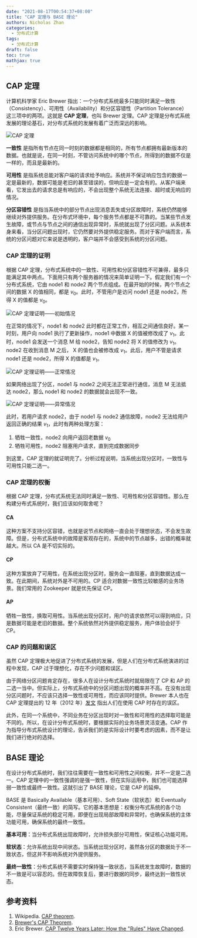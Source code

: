 ```yaml
---
date: "2021-08-17T00:54:37+08:00"
title: "CAP 定理与 BASE 理论"
authors: Nicholas Zhan
categories:
  - 分布式计算
tags:
  - 分布式计算
draft: false
toc: true
mathjax: true
---
```


## CAP 定理

计算机科学家 Eric Brewer 指出：一个分布式系统最多只能同时满足一致性（Consistency）、可用性（Availability）和分区容错性（Partition Tolerance）这三项中的两项。这就是 **CAP 定理**，也叫 Brewer 定理。CAP 定理是分布式系统发展的理论基石，对分布式系统的发展有着广泛而深远的影响。

![CAP 定理](/images/distributed_computing/cap-theorem.png)

**一致性** 是指所有节点在同一时刻的数据都是相同的，所有节点都拥有最新版本的数据。也就是说，在同一时刻，不管访问系统中的哪个节点，所得到的数据不仅是一样的，而且是最新的。

**可用性** 是指系统总能对客户端的请求给予响应。系统并不保证响应包含的数据一定是最新的，数据可能是老旧的甚至错误的，但响应是一定会有的。从客户端来看，它发出去的请求总是有响应的，不会出现整个系统无法连接、超时或无响应的情况。

**分区容错性** 是指当系统中的部分节点出现消息丢失或分区故障时，系统仍然能够继续对外提供服务。在分布式环境中，每个服务节点都是不可靠的。当某些节点发生故障，或节点与节点之间的通信出现异常时，系统就出现了分区问题。从系统本身来看，当分区问题出现时，它仍然要对外提供稳定服务。而对于客户端而言，系统的分区问题对它来说是透明的，客户端并不会感受到系统的分区问题。

### CAP 定理的证明

根据 CAP 定理，分布式系统中的一致性、可用性和分区容错性不可兼得，最多只能满足其中两点。下面用只有两个服务器的情况来简单证明一下。假定我们有一个分布式系统，它由 node1 和 node2 两个节点组成。在最开始的时候，两个节点之间的数据 X 的值相同，都是 $v_0$。此时，不管用户是访问 node1 还是 node2，所得 X 的值都是 $v_0$。

![CAP 定理证明——初始情况](/images/distributed_computing/cap-proof-at-the-begining.png)

在正常的情况下，node1 和 node2 此时都在正常工作，相互之间通信良好。某一时刻，用户向 node1 执行了更新操作，node1 中数据 X 的值被修改成了 $v_1$。此时，node1 会发送一个消息 M 给 node2，告知 node2 将 X 的值修改为 $v_1$。node2 在收到消息 M 之后， X 的值也会被修改成 $v_1$。此后，用户不管是请求 node1 还是 node2，所得 X 的值都是 $v_1$。

![CAP 定理证明——正常情况](/images/distributed_computing/cap-proof-normal-case.png)

如果网络出现了分区，node1 与 node2 之间无法正常进行通信，消息 M 无法抵达 node2，那么 node1 和 node2 的数据就会出现不一致。

![CAP 定理证明——异常情况](/images/distributed_computing/cap-proof-something-wrong.png)

此时，若用户请求 node2，由于 node1 与 node2 通信故障，node2 无法给用户返回正确的结果 $v_1$，此时有两种处理方案：

1. 牺牲一致性，node2 向用户返回老数据 $v_0$
2. 牺牲可用性，node2 阻塞用户请求，直到完成数据同步

到这里，CAP 定理的就证明完了。分析过程说明，当系统出现分区时，一致性与可用性只能二选一。

### CAP 定理的权衡

根据 CAP 定理，分布式系统无法同时满足一致性、可用性和分区容错性。那么在构建分布式系统时，我们应该如何取舍呢？

#### CA

这种方案不支持分区容错，也就是说节点和网络一直会处于理想状态，不会发生故障。但是，分布式系统中的故障是客观存在的，系统中的节点越多，出错的概率就越大。所以 CA 是不切实际的。

#### CP

这种方案放弃了可用性，在系统出现分区时，服务会一直阻塞，直到数据达成一致。在此期间，系统对外是不可用的。CP 适合对数据一致性比较敏感的业务场景。我们常用的 Zookeeper 就是优先保证 CP。

#### AP

牺牲一致性，换取可用性。当系统出现分区时，用户的请求依然可以得到响应，只是数据可能是老旧的数据。整个系统依然对外提供稳定服务，用户体验会好于 CP。

### CAP 的问题和误区

虽然 CAP 定理极大地促进了分布式系统的发展，但是人们在分布式系统演进的过程中发现，CAP 过于理想化，存在不少问题和误区。

由于网络分区问题肯定存在，很多人在设计分布式系统时就局限在了 CP 和 AP 的二选一当中。但实际上，分布式系统中的分区问题出现的概率并不高。在没有出现分区问题时，不应该只选择一致性或可用性，而应该同时提供。Brewer 本人也在 CAP 定理提出的 12 年（2012 年）[发文](https://www.infoq.com/articles/cap-twelve-years-later-how-the-rules-have-changed/) 指出人们在使用 CAP 时存在的误区。

此外，在同一个系统中，不同业务在分区出现时对一致性和可用性的选择取可能是不同的。所以，在设计分布式系统时，要根据实际的业务场景灵活变通。CAP 作为指导分布式系统设计的理论，告诉我们的是实际设计时要考虑的因素，而不是让我们进行绝对的选择。

## BASE 理论

在设计分布式系统时，我们往往需要在一致性和可用性之间权衡，并不一定是二选一。CAP 定理中的一致性强调的是强一致性，但在实际运用中，我们也可能选择弱一致性或最终一致性。这就引出了 BASE 理论，它是 CAP 的延伸。

BASE 是 Basically Available（基本可用）、Soft State（软状态）和 Eventually Consistent（最终一致）的简写。它的基本思想是：权衡分布式系统的各个功能，尽量保证系统的稳定可用，即便在出现局部故障和异常时，也确保系统的主体功能可用，确保系统的最终一致性。

**基本可用**：当分布式系统出现故障时，允许损失部分可用性，保证核心功能可用。

**软状态**：允许系统出现中间状态。当系统出现分区时，虽然各分区的数据处于不一致状态，但这并不影响系统对外提供服务。

**最终一致性**：分布式系统不需要实时保持强一致状态，当系统发生故障时，数据的不一致是可以容忍的。但在故障恢复后，要进行数据的同步，最终达到一致性状态。

## 参考资料

1. Wikipedia. [CAP theorem](https://en.wikipedia.org/wiki/CAP_theorem).
2. [Brewer's CAP Theorem](https://www.julianbrowne.com/article/brewers-cap-theorem).
3. Eric Brewer. [CAP Twelve Years Later: How the "Rules" Have Changed](https://www.infoq.com/articles/cap-twelve-years-later-how-the-rules-have-changed/).
